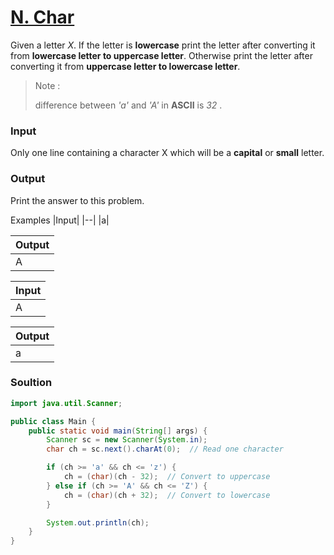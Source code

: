 # [N. Char](https://codeforces.com/group/MWSDmqGsZm/contest/219158/problem/N)

Given a letter *X*. If the letter is **lowercase** print the letter after converting it from **lowercase letter to uppercase letter**. Otherwise print the letter after converting it from **uppercase letter to lowercase letter**.

> Note : 
>
> difference between *'a'* and *'A'* in **ASCII** is *32* .

### Input

Only one line containing a character X which will be a **capital** or **small** letter.

### Output

Print the answer to this problem.


Examples
|Input|
|--|
|a|

|Output|
|--|
|A|

|Input|
|--|
|A|

|Output|
|--|
|a|

### Soultion
```java
import java.util.Scanner;

public class Main {
    public static void main(String[] args) {
        Scanner sc = new Scanner(System.in);
        char ch = sc.next().charAt(0);  // Read one character

        if (ch >= 'a' && ch <= 'z') {
            ch = (char)(ch - 32);  // Convert to uppercase
        } else if (ch >= 'A' && ch <= 'Z') {
            ch = (char)(ch + 32);  // Convert to lowercase
        }

        System.out.println(ch);
    }
}

```